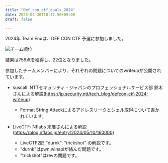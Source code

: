 ```yaml
---
title: "Def_con_ctf_quals_2024"
date: 2025-04-30T10:47:50+09:00
draft: false

---
```


2024年 Team Enuは、DEF CON CTF 予選に参加しました。

![チーム順位](/writeup/def_con_ctf_quals_2024/team_result.png)

結果は756点を獲得し、22位となりました。

参加したチームメンバーにより、それぞれの問題についてのwriteupが公開されています。

- suscall: NTTセキュリティ・ジャパンのプロフェッショナルサービス部 鈴木さんによる解説(<https://jp.security.ntt/tech_blog/defcon-ctf-2024-writeup>)
    - Format String Attackによるアドレスリークとシェル取得について書かれています。



- LiveCTF: Nflabs 末廣さんによる解説(<https://blog.nflabs.jp/entry/2024/05/10/160000>)
    - LiveCTF2問 "durnk", "trickshot" の解説です。
    - "durnk"はpwn,winapiが絡んだ問題です。
    - "trickshot"はrevの問題です。